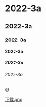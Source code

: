 # 2022-3a 
## 2022-3a 
### 2022-3a 
#### 2022-3a 
##### 2022-3a 
###### 2022-3a 

😅

[下載.png](https://www.youtube.com/watch?v=dQw4w9WgXcQ)
